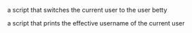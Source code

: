 a script that switches the current user to the user betty

a script that prints the effective username of the current user


